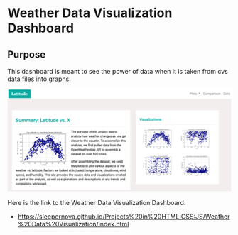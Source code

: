 # Weather Data Visualization Dashboard 

## Purpose
This dashboard is meant to see the power of data when it is taken from cvs data files into graphs.

<img src="image/Weather_Data_Visualization.png">

Here is the link to the Weather Data Visualization Dashboard:
- https://sleepernova.github.io/Projects%20in%20HTML:CSS:JS/Weather%20Data%20Visualization/index.html